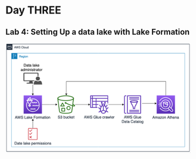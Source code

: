 # Day THREE

## Lab 4: Setting Up a data lake with Lake Formation

 ![Lake Formation](img/2021-06-03-09-10-28.png)
 
